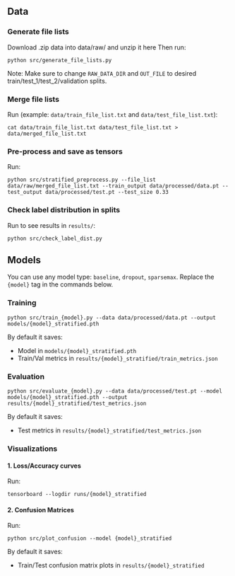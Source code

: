 ## Data
### Generate file lists
Download .zip data into data/raw/ and unzip it here
Then run: 
```
python src/generate_file_lists.py
```
Note: Make sure to change `RAW_DATA_DIR` and `OUT_FILE` to desired train/test_1/test_2/validation splits.

### Merge file lists
Run (example: `data/train_file_list.txt` and `data/test_file_list.txt`):
```
cat data/train_file_list.txt data/test_file_list.txt > data/merged_file_list.txt
```

### Pre-process and save as tensors
Run:
```
python src/stratified_preprocess.py --file_list data/raw/merged_file_list.txt --train_output data/processed/data.pt --test_output data/processed/test.pt --test_size 0.33
```

### Check label distribution in splits
Run to see results in `results/`:
```
python src/check_label_dist.py
```

## Models
You can use any model type: `baseline`, `dropout`, `sparsemax`. Replace the `{model}` tag in the commands below.
### Training
```
python src/train_{model}.py --data data/processed/data.pt --output models/{model}_stratified.pth
```
By default it saves:
* Model in `models/{model}_stratified.pth`
* Train/Val metrics in `results/{model}_stratified/train_metrics.json`

### Evaluation
```
python src/evaluate_{model}.py --data data/processed/test.pt --model models/{model}_stratified.pth --output results/{model}_stratified/test_metrics.json
```
By default it saves:
* Test metrics in `results/{model}_stratified/test_metrics.json`

### Visualizations
#### 1. Loss/Accuracy curves
Run:
```
tensorboard --logdir runs/{model}_stratified
```
#### 2. Confusion Matrices
Run:
```
python src/plot_confusion --model {model}_stratified
```
By default it saves:
* Train/Test confusion matrix plots in `results/{model}_stratified`


